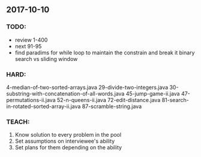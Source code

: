 ## 2017-10-10

### TODO:
- review 1-400
- next 91-95
- find paradims for while loop to maintain the constrain and break it
  binary search vs sliding window

### HARD:
4-median-of-two-sorted-arrays.java
29-divide-two-integers.java
30-substring-with-concatenation-of-all-words.java
45-jump-game-ii.java
47-permutations-ii.java
52-n-queens-ii.java
72-edit-distance.java
81-search-in-rotated-sorted-array-ii.java
87-scramble-string.java

### TEACH:
1. Know solution to every problem in the pool
2. Set assumptions on interviewee's ability
3. Set plans for them depending on the ability
